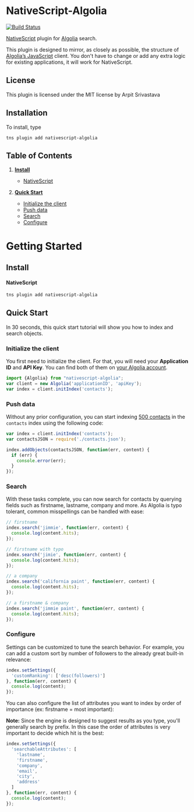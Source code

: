 # NativeScript-Algolia

[![Build Status][build-status]][build-url]

[build-status]:https://travis-ci.org/arpit2438735/nativescript-algolia.svg?branch=master
[build-url]:https://travis-ci.org/arpit2438735/nativescript-algolia

[NativeScript](http://nativescript.org) plugin for [Algolia](http://algolia.com/ "Algolia") search.

This plugin is designed to mirror, as closely as possible, the structure of [Algolia’s JavaScript](https://github.com/algolia/algoliasearch-client-javascript/) client. You don't have to change or add any extra logic for existing applications, it will work for NativeScript.

## License
This plugin is licensed under the MIT license by Arpit Srivastava

## Installation
To install, type

```
tns plugin add nativescript-algolia
```

## Table of Contents


1. **[Install](#install)**

    * [NativeScript](#nativescript)

1. **[Quick Start](#quick-start)**

    * [Initialize the client](#initialize-the-client)
    * [Push data](#push-data)
    * [Search](#search)
    * [Configure](#configure)
    
# Getting Started



## Install

#### NativeScript

```sh
tns plugin add nativescript-algolia
```

## Quick Start

In 30 seconds, this quick start tutorial will show you how to index and search objects.

### Initialize the client

You first need to initialize the client. For that, you will need your **Application ID** and **API Key**.
You can find both of them on [your Algolia account](https://www.algolia.com/api-keys).

```js
import {Algolia} from "nativescript-algolia";
var client = new Algolia('applicationID', 'apiKey');
var index = client.initIndex('contacts');
```

### Push data

Without any prior configuration, you can start indexing [500 contacts](https://github.com/algolia/algoliasearch-client-csharp/blob/master/contacts.json) in the `contacts` index using the following code:

```js
var index = client.initIndex('contacts');
var contactsJSON = require('./contacts.json');

index.addObjects(contactsJSON, function(err, content) {
  if (err) {
    console.error(err);
  }
});
```

### Search

With these tasks complete, you can now search for contacts by querying fields such as firstname, lastname, company and more. As Algolia is typo tolerant, common misspellings can be handled with ease:

```js
// firstname
index.search('jimmie', function(err, content) {
  console.log(content.hits);
});

// firstname with typo
index.search('jimie', function(err, content) {
  console.log(content.hits);
});

// a company
index.search('california paint', function(err, content) {
  console.log(content.hits);
});

// a firstname & company
index.search('jimmie paint', function(err, content) {
  console.log(content.hits);
});
```
### Configure

Settings can be customized to tune the search behavior. For example, you can add a custom sort by number of followers to the already great built-in relevance:

```js
index.setSettings({
  'customRanking': ['desc(followers)']
}, function(err, content) {
  console.log(content);
});
```

You can also configure the list of attributes you want to index by order of importance (ex: firstname = most important):

**Note:** Since the engine is designed to suggest results as you type, you'll generally search by prefix.
In this case the order of attributes is very important to decide which hit is the best:

```js
index.setSettings({
  'searchableAttributes': [
    'lastname',
    'firstname',
    'company',
    'email',
    'city',
    'address'
  ]
}, function(err, content) {
  console.log(content);
});
```




